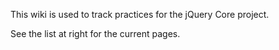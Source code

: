 This wiki is used to track practices for the jQuery Core project.

See the list at right for the current pages.